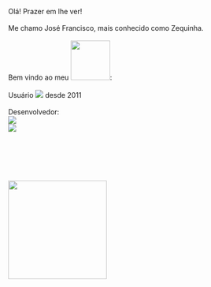 Olá! Prazer em lhe ver!
<br> <br>
     Me chamo José Francisco, mais conhecido como Zequinha.
<br>
<br>
Bem vindo ao meu <img src="https://img.shields.io/badge/GitHub-100000?style=for-the-badge&logo=github&logoColor=white" width="80"/>:
<br>
<br>
Usuário <img src="https://img.shields.io/badge/Linux-FCC624?style=for-the-badge&logo=linux&logoColor=black" /> desde 2011
<br>
<br>
Desenvolvedor: <br>
<img src="https://img.shields.io/badge/HTML5-E34F26?style=for-the-badge&logo=html5&logoColor=white" /> <br>
<img src="https://img.shields.io/badge/CSS-239120?&style=for-the-badge&logo=css3&logoColor=white" /> <br>
<br>
<br>
<p <img src="https://img.shields.io/badge/Gmail-D14836?style=for-the-badge&logo=gmail&logoColor=white"> <a href="mailto:someone@example.com" target="_blank"> </p> <br>
<br>
<br>
<a href="https://github.com/anuraghazra/github-readme-stats"> <img height=200 align="center" src="https://github-readme-stats.vercel.app/api?username=byzequinha" /> </a>
